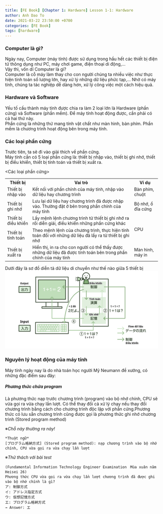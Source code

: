 ```yaml
---
title: [FE Book] [Chapter 1: Hardware] Lesson 1-1: Hardware
author: Anh Dao To
date: 2021-03-22 23:50:00 +0700
categories: [FE Book]
tags: [hardware]
---
```

### Computer là gì?
Ngày nay, Computer (máy tính) được sử dụng trong hầu hết các thiết bị điện tử thông dụng như PC, máy chơi game, điện thoại di động,...  
Vậy thì, vốn dĩ Computer là gì?  
Computer là cỗ máy làm thay cho con người chúng ta nhiều việc như thực hiện tính toán số lượng lớn, hay xử lý những dữ liệu phức tạp,... Nhờ có máy tính, chúng ta tác nghiệp dễ dàng hơn, xử lý công việc một cách hiệu quả.

### Hardware và Software
Yếu tố cấu thành máy tính được chia ra làm 2 loại lớn là Hardware (phần cứng) và Software (phần mềm). Để máy tính hoạt động được, cần phải có cả hai thứ này.  
Phần cứng là những thứ mang tính vật chất như màn hình, bàn phím. Phần mềm là chương trình hoạt động bên trong máy tính.

### Các loại phần cứng
Trước tiên, ta sẽ đi vào giải thích về phần cứng.  
Máy tính cần có 5 loại phần cứng là: thiết bị nhập vào, thiết bị ghi nhớ, thiết bị điều khiển, thiết bị tính toán và thiết bị xuất ra.

<Các loại phần cứng>  

<table>
    <tr>
        <th>Thiết bị</th>
        <th>Vai trò</th>
        <th>Ví dụ</th>
    </tr>
    <tr>
        <td>Thiết bị nhập vào</td>
        <td>Kết nối với phần chính của máy tính, nhập vào dữ liệu hay chương trình</td>
        <td>Bàn phím, chuột</td>
    </tr>
    <tr>
        <td>Thiết bị ghi nhớ</td>
        <td>Lưu lại dữ liệu hay chương trình đã được nhập vào. Thường đặt ở bên trong phần chính của máy tính</td>
        <td>Bộ nhớ, ổ đĩa cứng</td>
    <tr>
        <td>Thiết bị điều khiển</td>
        <td>Lấy mệnh lệnh chương trình từ thiết bị ghi nhớ ra rồi diễn giải, điều khiển những phần cứng khác</td>
        <td rowspan="2">CPU</td>
    </tr>
    </tr>
        <td>Thiết bị tính toán</td>
        <td>Theo mệnh lệnh của chương trình, thực hiện tính toán đối với những dữ liệu đã lấy ra từ thiết bị ghi nhớ</td>
    <tr>
        <td>Thiết bị xuất ra</td>
        <td>Hiển thị, in ra cho con người có thể thấy được những dữ liệu đã được tính toán bên trong phần chính của máy tính</td>
        <td>Màn hình, máy in</td>
    </tr>
</table>

Dưới đây là sơ đồ diễn tả dữ liệu di chuyển như thế nào giữa 5 thiết bị
![Data flow](flow-data.png)

### Nguyên lý hoạt động của máy tính
Máy tính ngày nay là do nhà toán học người Mỹ Neumann đề xướng, có những đặc điểm sau đây:

##### Phương thức chứa program
Là phương thức nạp trước chương trình (program) vào bộ nhớ chính, CPU sẽ vừa gọi ra vừa chạy lần lượt. Có thể thay đổi cả xử lý chạy nếu thay đổi chương trình bằng cách cho chương trình độc lập với phần cứng.Phương thức có lưu sẵn chương trình cũng được gọi là phương thức ghi nhớ chương trình (Stored program method)

※*Chỗ này thường ra này!*

    *Thuật ngữ*
    [プログラム格納方式] (Stored program method): nạp chương trình vào bộ nhớ chính, CPU vừa gọi ra vừa chạy lần lượt

※*Thử thách với bài test*

    (Fundamental Information Technology Engineer Examination　Mùa xuân năm Heisei 26)
    Phương thức CPU vừa gọi ra vừa chạy lần lượt chương trình đã được ghi vào bộ nhớ chính là gì?
    ア: 制御方式
    イ: アドレス指定方式
    ウ: 仮想記憶方式
    エ: プログラム格納方式
    → Answer: エ
    






